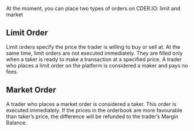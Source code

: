 At the moment, you can place two types of orders on CDER.IO: limit and market

## Limit Order
Limit orders specify the price the trader is willing to buy or sell at. At the same time, limit orders are not executed immediately. They are filled only when a taker is ready to make a transaction at a specified price. A trader who places a limit order on the platform is considered a maker and pays no fees.

## Market Order
A trader who places a market order is considered a taker. This order is executed immediately. If the prices in the orderbook are more favourable than taker’s price, the difference will be refunded to the trader’s Margin Balance.
